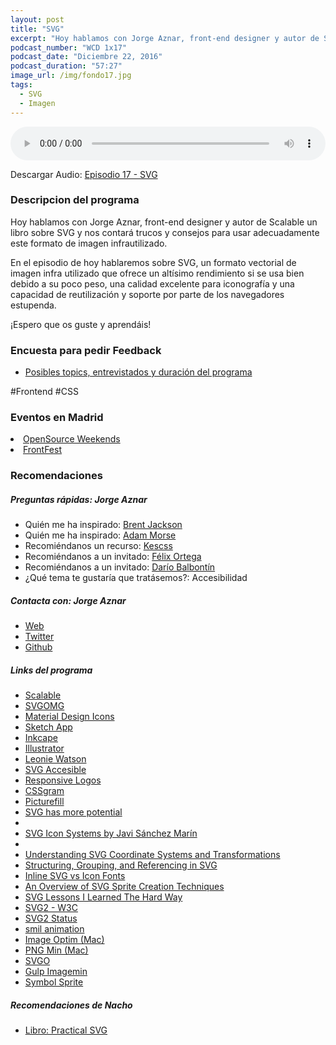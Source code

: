 ```yaml
---
layout: post
title: "SVG"
excerpt: "Hoy hablamos con Jorge Aznar, front-end designer y autor de Scalable un libro sobre SVG y nos contará trucos y consejos para usar SVG."
podcast_number: "WCD 1x17"
podcast_date: "Diciembre 22, 2016"
podcast_duration: "57:27"
image_url: /img/fondo17.jpg
tags: 
  - SVG
  - Imagen
---
```


<audio src="http://www.podtrac.com/pts/redirect.mp3/https://archive.org/download/WCD-17/WeCodeSign%201x17%20-%20SVG.mp3" preload="auto" controls style="width: 100%;">
  <p>Tu navegador no implementa el elemento audio</p>
</audio>

<p>Descargar Audio: <a href="http://www.podtrac.com/pts/redirect.mp3/https://archive.org/download/WCD-17/WeCodeSign%201x17%20-%20SVG.mp3" title="Botón derecho del ratón, luego guardar enlace como...">Episodio 17 - SVG</a></p>

<h3 class="post-title  post-heading">Descripcion del programa</h3>

Hoy hablamos con Jorge Aznar, front-end designer y autor de Scalable un libro sobre SVG y nos contará trucos y consejos para usar adecuadamente este formato de imagen infrautilizado.

En el episodio de hoy hablaremos sobre SVG, un formato vectorial de imagen infra utilizado que ofrece un altísimo rendimiento si se usa bien debido a su poco peso, una calidad excelente para iconografía y una capacidad de reutilización y soporte por parte de los navegadores estupenda.

¡Espero que os guste y aprendáis!

<div class="rule"></div>

<h3 class="post-title  post-heading">Encuesta para pedir Feedback</h3>

<ul>
  <li class="recomendacion"><a href="https://wecodesignpodcast.typeform.com/to/keNT6k">Posibles topics, entrevistados y duración del programa</a></li>
</ul>
 
<div class="rule"></div>

#Frontend #CSS

<h3 class="post-title  post-heading">Eventos en Madrid</h3>

<li class="recomendacion"><a href="https://osweekends.github.io/">OpenSource Weekends</a></li>
<li class="recomendacion"><a href="http://frontfest.es/">FrontFest</a></li>

<div class="rule"></div>

<h3 class="post-title  post-heading">Recomendaciones</h3>

##### Preguntas rápidas: Jorge Aznar

<ul>
  <li class="recomendacion"><span>Quién me ha inspirado: </span><a href="http://jxnblk.com/">Brent Jackson</a></li>
  <li class="recomendacion"><span>Quién me ha inspirado: </span><a href="http://mrmrs.cc/">Adam Morse</a></li>
  <li class="recomendacion"><span>Recomiéndanos un recurso: </span><a href="https://escss.blogspot.com/">Kescss</a></li>
  <li class="recomendacion"><span>Recomiéndanos a un invitado: </span><a href="https://twitter.com/flodar">Félix Ortega</a></li>
  <li class="recomendacion"><span>Recomiéndanos a un invitado: </span><a href="https://www.dariobf.com/">Darío Balbontín</a></li>
  <li class="recomendacion"><span>¿Qué tema te gustaría que tratásemos?: </span>Accesibilidad</li>
</ul>


##### Contacta con: Jorge Aznar

<ul>
  <li class="recomendacion"><a href="http://jorgeatgu.com/">Web</a></li>
  <li class="recomendacion"><a href="https://twitter.com/jorgeATGU">Twitter</a></li>
  <li class="recomendacion"><a href="https://github.com/jorgeatgu">Github</a></li>
</ul>

##### Links del programa

<ul>
  <li class="recomendacion"><a href="https://leanpub.com/scalable/">Scalable</a></li>
  <li class="recomendacion"><a href="https://jakearchibald.github.io/svgomg/">SVGOMG</a></li>
  <li class="recomendacion"><a href="http://materialdesignicons.com">Material Design Icons</a></li>
  <li class="recomendacion"><a href="https://www.sketchapp.com/">Sketch App</a></li>
  <li class="recomendacion"><a href="https://inkscape.org/es/">Inkcape</a></li>
  <li class="recomendacion"><a href="http://www.adobe.com/es/products/illustrator.html">Illustrator</a></li>
  <li class="recomendacion"><a href="https://twitter.com/leoniewatson">Leonie Watson</a></li>
  <li class="recomendacion"><a href="https://www.sitepoint.com/tips-accessible-svg">SVG Accesible</a></li>
  <li class="recomendacion"><a href="http://responsivelogos.co.uk/">Responsive Logos</a></li>
  <li class="recomendacion"><a href="https://una.im/CSSgram/">CSSgram</a></li>
  <li class="recomendacion"><a href="https://github.com/scottjehl/picturefill">Picturefill</a></li>
  <li class="recomendacion"><a href="https://madebymike.com.au/writing/svg-has-more-potential/">SVG has more potential</a></li>
  <li class="recomendacion"><a href="https://www.youtube.com/watch?v=KrTdc3l6jcs"></a></li>
  <li class="recomendacion"><a href="https://www.youtube.com/watch?v=KrTdc3l6jcs">SVG Icon Systems by Javi Sánchez Marín</a></li>
  <li class="recomendacion"><a href="https://sarasoueidan.com/blog/svg-coordinate-systems/"></a></li>
  <li class="recomendacion"><a href="https://sarasoueidan.com/blog/svg-coordinate-systems/">Understanding SVG Coordinate Systems and Transformations</a></li>
  <li class="recomendacion"><a href="https://sarasoueidan.com/blog/structuring-grouping-referencing-in-svg/">Structuring, Grouping, and Referencing in SVG</a></li>
  <li class="recomendacion"><a href="https://css-tricks.com/icon-fonts-vs-svg/">Inline SVG vs Icon Fonts </a></li>
  <li class="recomendacion"><a href="https://24ways.org/2014/an-overview-of-svg-sprite-creation-techniques/">An Overview of SVG Sprite Creation Techniques</a></li>
  <li class="recomendacion"><a href="https://vimeo.com/135466848">SVG Lessons I Learned The Hard Way</a></li>
  <li class="recomendacion"><a href="https://www.w3.org/TR/SVG2/">SVG2 - W3C</a></li>
  <li class="recomendacion"><a href="http://tavmjong.free.fr/svg2_status.html">SVG2 Status</a></li>
  <li class="recomendacion"><a href="https://css-tricks.com/guide-svg-animations-smil/">smil animation</a></li>
  <li class="recomendacion"><a href="https://imageoptim.com/mac">Image Optim (Mac)</a></li>
  <li class="recomendacion"><a href="https://pngmini.com/">PNG Min (Mac)</a></li>
  <li class="recomendacion"><a href="https://github.com/svg/svgo">SVGO</a></li>
  <li class="recomendacion"><a href="https://github.com/sindresorhus/gulp-imagemin">Gulp Imagemin</a></li>
  <li class="recomendacion"><a href="https://fvsch.com/code/svg-icons/symbol-sprite/">Symbol Sprite</a></li>
</ul>


##### Recomendaciones de Nacho

<ul>
  <li class="recomendacion"><a href="https://abookapart.com/products/practical-svg">Libro: Practical SVG</a></li>
</ul>
